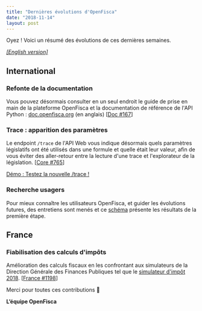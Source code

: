 ```yaml
---
title: "Dernières évolutions d'OpenFisca"
date: "2018-11-14"
layout: post
---
```


Oyez ! Voici un résumé des évolutions de ces dernières semaines.

<!--more-->

[_[English version]_](/en/news/2018-11-14-news)

## International

### Refonte de la documentation

Vous pouvez désormais consulter en un seul endroit le guide de prise en main de la plateforme OpenFisca et la documentation de référence de l'API Python : [doc.openfisca.org](https://doc.openfisca.org) (en anglais) [[Doc #167](https://github.com/openfisca/openfisca-doc/pull/167)]

### Trace : apparition des paramètres

Le endpoint `/trace` de l'API Web vous indique désormais quels paramètres législatifs ont été utilisés dans une formule et quelle était leur valeur, afin de vous éviter des aller-retour entre la lecture d'une trace et l'explorateur de la législation. [[Core #765](https://github.com/openfisca/openfisca-core/pull/765)]

[Démo : Testez la nouvelle /trace !](https://demo.openfisca.org/legislation/swagger#operations-Calculations-trace)

### Recherche usagers

Pour mieux connaître les utilisateurs OpenFisca, et guider les évolutions futures, des entretiens sont menés et ce [schéma](https://drive.google.com/file/d/1-OiVfK0ohxO9qIEJ11gxYKi1_59VJ6oj/view) présente les résultats de la première étape.


## France

### Fiabilisation des calculs d'impôts

Amélioration des calculs fiscaux en les confrontant aux simulateurs de la Direction Générale des Finances Publiques tel que le [simulateur d'impôt 2018](https://www3.impots.gouv.fr/simulateur/calcul_impot/2018/complet/index.htm). [[France #1198](https://github.com/openfisca/openfisca-france/pull/1198)]

Merci pour toutes ces contributions 🙌


**L’équipe OpenFisca**
